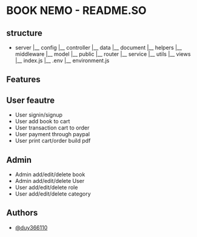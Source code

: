 # BOOK NEMO - README.SO
## structure

- server
    |__ config
    |__ controller
    |__ data
    |__ document
    |__ helpers
    |__ middleware
    |__ model
    |__ public
    |__ router
    |__ service
    |__ utils
    |__ views
    |__ index.js
    |__ .env
    |__ environment.js

    
## Features
## User feautre
- User signin/signup
- User add book to cart
- User transaction cart to order
- User payment through paypal
- User print cart/order build pdf

## Admin
- Admin add/edit/delete book
- Admin add/edit/delete User
- User add/edit/delete role
- User add/edit/delete category


## Authors

- [@duy366110](https://github.com/duy366110)